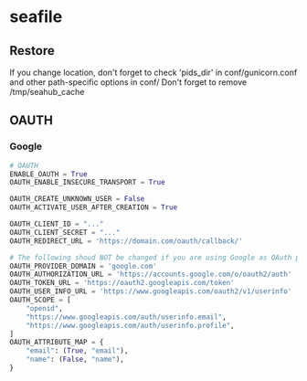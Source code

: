 # seafile

## Restore

<p class="callout info">If you change location, don't forget to check 'pids_dir' in conf/gunicorn.conf and other path-specific options in conf/  
Don't forget to remove /tmp/seahub_cache</p>

## OAUTH

### Google

```python
# OAUTH
ENABLE_OAUTH = True
OAUTH_ENABLE_INSECURE_TRANSPORT = True

OAUTH_CREATE_UNKNOWN_USER = False
OAUTH_ACTIVATE_USER_AFTER_CREATION = True

OAUTH_CLIENT_ID = "..."
OAUTH_CLIENT_SECRET = "..."
OAUTH_REDIRECT_URL = 'https://domain.com/oauth/callback/'

# The following shoud NOT be changed if you are using Google as OAuth provider.
OAUTH_PROVIDER_DOMAIN = 'google.com'
OAUTH_AUTHORIZATION_URL = 'https://accounts.google.com/o/oauth2/auth'
OAUTH_TOKEN_URL = 'https://oauth2.googleapis.com/token'
OAUTH_USER_INFO_URL = 'https://www.googleapis.com/oauth2/v1/userinfo'
OAUTH_SCOPE = [
    "openid",
    "https://www.googleapis.com/auth/userinfo.email",
    "https://www.googleapis.com/auth/userinfo.profile",
]
OAUTH_ATTRIBUTE_MAP = {
    "email": (True, "email"),
    "name": (False, "name"),
}
```
